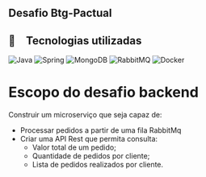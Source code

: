 ## Desafio Btg-Pactual

## :rocket: Tecnologias utilizadas
![Java](https://img.shields.io/badge/java-%23ED8B00.svg?style=for-the-badge&logo=openjdk&logoColor=white)
![Spring](https://img.shields.io/badge/spring-%236DB33F.svg?style=for-the-badge&logo=spring&logoColor=white)
![MongoDB](https://img.shields.io/badge/MongoDB-%234ea94b.svg?style=for-the-badge&logo=mongodb&logoColor=white)
![RabbitMQ](https://img.shields.io/badge/RabbitMQ-%23ED8B00.svg?style=for-the-badge&logo=rabbitmq&logoColor=white)
![Docker](https://img.shields.io/badge/Docker-%23007799.svg?style=for-the-badge&logo=docker&logoColor=white)

# Escopo do desafio backend
Construir um microserviço que seja capaz de:
* Processar pedidos a partir de uma fila RabbitMq
* Criar uma API Rest que permita consulta:
  * Valor total de um pedido;
  * Quantidade de pedidos por cliente;
  * Lista de pedidos realizados por cliente.

